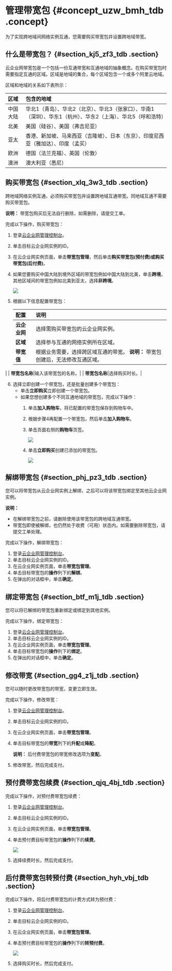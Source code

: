 # 管理带宽包 {#concept_uzw_bmh_tdb .concept}

为了实现跨地域间网络实例互通，您需要购买带宽包并设置跨地域带宽。

## 什么是带宽包？ {#section_kj5_zf3_tdb .section}

云企业网带宽包是一个包括一份互通带宽和互通地域的抽象概念。在购买带宽包时需要指定互通的区域。区域是地域的集合，每个区域包含一个或多个阿里云地域。

区域和地域的关系如下表所示：

|区域|包含的地域|
|:-|:----|
|中国大陆|华北1（青岛）、华北2（北京）、华北3（张家口）、华南1（深圳）、华东1（杭州）、华东2（上海）、华北5（呼和浩特）|
|北美|美国（硅谷）、美国（弗吉尼亚）|
|亚太|香港、新加坡、马来西亚（吉隆坡）、日本（东京）、印度尼西亚（雅加达）、印度（孟买）|
|欧洲|德国（法兰克福）、英国（伦敦）|
|澳洲|澳大利亚（悉尼）|

## 购买带宽包 {#section_xlq_3w3_tdb .section}

跨地域网络实例互通，必须购买带宽包并设置跨地域互通带宽。同地域互通不需要购买带宽包。

**说明：** 带宽包购买后无法自行删除，如需删除，请提交工单。

完成以下操作，购买带宽包：

1.  登录[云企业网管理控制台](https://cen.console.aliyun.com/)。
2.  单击目标云企业网实例的ID。
3.  在云企业网实例页面，单击**带宽包管理**，然后单击**购买带宽包\(预付费\)**或**购买带宽包\(后付费\)**。
4.  如果您要购买中国大陆到境外区域的带宽包例如中国大陆到北美，单击**跨境**，其他区域间的带宽包例如北美到亚太，选择**非跨境**。

    ![](http://static-aliyun-doc.oss-cn-hangzhou.aliyuncs.com/assets/img/3050/155289885640942_zh-CN.png)

5.  根据以下信息配置带宽包：

    |配置|说明|
    |:-|:-|
    | **云企业网**|选择需购买带宽包的云企业网实例。|
    | **区域**|选择参与互通的网络实例所在区域。|
    | **带宽值**|根据业务需要，选择跨区域互通的带宽。 **说明：** 带宽包创建后，无法修改互通区域。

 |
    | **带宽包名称**|输入该带宽包的名称。|
    | **带宽包名称**|选择购买时长。|

6.  选择立即创建一个带宽包，还是批量创建多个带宽包：
    -   单击**立即购买**立即创建一个带宽包。
    -   如果您想创建多个不同互通地域的带宽包，完成以下操作：
        1.  单击**加入购物车**，将已配置的带宽包保存到购物车中。
        2.  根据步骤4再配置一个带宽包，然后单击**加入购物车**。
        3.  单击页面右侧的**购物车**页签。

            ![](http://static-aliyun-doc.oss-cn-hangzhou.aliyuncs.com/assets/img/3050/15528988566476_zh-CN.png)

        4.  单击**立即购买**创建已添加的带宽包。

            ![](http://static-aliyun-doc.oss-cn-hangzhou.aliyuncs.com/assets/img/3050/15528988566477_zh-CN.png)


## 解绑带宽包 {#section_phj_pz3_tdb .section}

您可以将带宽包从云企业网实例上解绑，之后可以将该带宽包绑定至其他云企业网实例。

**说明：** 

-   在解绑带宽包之前，请删除使用该带宽包的跨地域互通带宽。
-   带宽包即使被解绑，也仍然处于收费（可用）状态内。如需要删除带宽包，请提交工单处理。

完成以下操作，解绑带宽包：

1.  登录[云企业网管理控制台](https://cen.console.aliyun.com/)。
2.  单击目标云企业网实例的ID。
3.  在云企业网实例页面，单击**带宽包管理**。
4.  单击目标带宽包的**操作**列下的**解绑**。
5.  在弹出的对话框中，单击**确定**。

## 绑定带宽包 {#section_btf_m1j_tdb .section}

您可以将已解绑的带宽包重新绑定或绑定到其他实例。

完成以下操作，绑定带宽包：

1.  登录[云企业网管理控制台](https://cen.console.aliyun.com/)。
2.  单击目标云企业网实例的ID。
3.  在云企业网实例页面，单击**带宽包管理**。
4.  单击目标带宽包的**操作**列下的**绑定**。
5.  在弹出的对话框中，单击**确定**。

## 修改带宽 {#section_gg4_z1j_tdb .section}

您可以随时更改带宽包的带宽，变更立即生效。

完成以下操作，修改带宽：

1.  登录[云企业网管理控制台](https://cen.console.aliyun.com/)。
2.  单击目标云企业网实例的ID。
3.  在云企业网实例页面，单击**带宽包管理**。
4.  单击目标带宽包的**带宽**列下的**升配**或**降配**。

    **说明：** 后付费带宽包的带宽修改选项为**变配**。

5.  修改带宽，然后完成支付。

## 预付费带宽包续费 {#section_qjq_4bj_tdb .section}

完成以下操作，对预付费带宽包续费：

1.  登录[云企业网管理控制台](https://cen.console.aliyun.com/)。
2.  单击目标云企业网实例的ID。
3.  在云企业网实例页面，单击**带宽包管理**。
4.  单击预付费目标带宽包的**操作**列下的**续费**。

    ![](http://static-aliyun-doc.oss-cn-hangzhou.aliyuncs.com/assets/img/3050/1552898856877_zh-CN.png)

5.  选择续费时长，然后完成支付。

## 后付费带宽包转预付费 {#section_hyh_vbj_tdb .section}

完成以下操作，将后付费带宽包的计费方式转为预付费：

1.  登录[云企业网管理控制台](http://cen.console.aliyun.com/)。
2.  单击目标云企业网实例的ID。
3.  在云企业网实例页面，单击**带宽包管理**。
4.  单击预付费目标带宽包的**操作**列下的**转预付费**。

    ![](http://static-aliyun-doc.oss-cn-hangzhou.aliyuncs.com/assets/img/3050/1552898856878_zh-CN.png)

5.  选择购买时长，然后完成支付。

